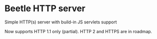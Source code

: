 # Beetle HTTP server
Simple HTTP(s) server with build-in JS servlets support

Now supports HTTP 1.1 only (partial). HTTP 2 and HTTPS are in roadmap.
